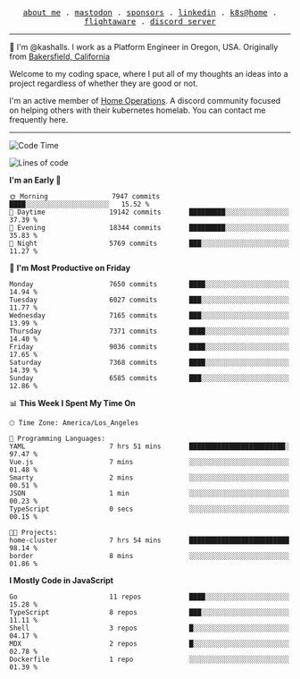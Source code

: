 <p align="center">
  <samp>
    <a href="https://jordanjones.org/">about me</a> .
    <a rel="me" href="https://mastodon.social/@kashall">mastodon</a> .
    <a href="https://github.com/sponsors/kashalls">sponsors</a> .
    <a href="https://linkedin.com/in/jordpjones">linkedin</a> .
    <a href="https://github.com/kashalls/home-cluster">k8s@home</a> .
    <a href="https://flightaware.com/adsb/stats/user/kashalls">flightaware</a> .
    <a href="https://discord.gg/V2WrCfqba9">discord server</a>
  </samp>
</p>

----------------------------------------------------------------

:wave: I'm @kashalls. I work as a Platform Engineer in Oregon, USA. Originally from [Bakersfield, California](https://maps.app.goo.gl/QQMtywTWghpXB6Tu6)

Welcome to my coding space, where I put all of my thoughts an ideas into a project regardless of whether they are good or not.

I'm an active member of [Home Operations](https://discord.gg/home-operations). A discord community focused on helping others with their kubernetes homelab. You can contact me frequently here.

----------------------------------------------------------------
<!--START_SECTION:waka-->
![Code Time](http://img.shields.io/badge/Code%20Time-2%2C412%20hrs%2054%20mins-blue)

![Lines of code](https://img.shields.io/badge/From%20Hello%20World%20I%27ve%20Written-10.6%20million%20lines%20of%20code-blue)

**I'm an Early 🐤** 

```text
🌞 Morning                7947 commits        ████░░░░░░░░░░░░░░░░░░░░░   15.52 % 
🌆 Daytime                19142 commits       █████████░░░░░░░░░░░░░░░░   37.39 % 
🌃 Evening                18344 commits       █████████░░░░░░░░░░░░░░░░   35.83 % 
🌙 Night                  5769 commits        ███░░░░░░░░░░░░░░░░░░░░░░   11.27 % 
```
📅 **I'm Most Productive on Friday** 

```text
Monday                   7650 commits        ████░░░░░░░░░░░░░░░░░░░░░   14.94 % 
Tuesday                  6027 commits        ███░░░░░░░░░░░░░░░░░░░░░░   11.77 % 
Wednesday                7165 commits        ███░░░░░░░░░░░░░░░░░░░░░░   13.99 % 
Thursday                 7371 commits        ████░░░░░░░░░░░░░░░░░░░░░   14.40 % 
Friday                   9036 commits        ████░░░░░░░░░░░░░░░░░░░░░   17.65 % 
Saturday                 7368 commits        ████░░░░░░░░░░░░░░░░░░░░░   14.39 % 
Sunday                   6585 commits        ███░░░░░░░░░░░░░░░░░░░░░░   12.86 % 
```


📊 **This Week I Spent My Time On** 

```text
🕑︎ Time Zone: America/Los_Angeles

💬 Programming Languages: 
YAML                     7 hrs 51 mins       ████████████████████████░   97.47 % 
Vue.js                   7 mins              ░░░░░░░░░░░░░░░░░░░░░░░░░   01.48 % 
Smarty                   2 mins              ░░░░░░░░░░░░░░░░░░░░░░░░░   00.51 % 
JSON                     1 min               ░░░░░░░░░░░░░░░░░░░░░░░░░   00.23 % 
TypeScript               0 secs              ░░░░░░░░░░░░░░░░░░░░░░░░░   00.15 % 

🐱‍💻 Projects: 
home-cluster             7 hrs 54 mins       █████████████████████████   98.14 % 
border                   8 mins              ░░░░░░░░░░░░░░░░░░░░░░░░░   01.86 % 
```

**I Mostly Code in JavaScript** 

```text
Go                       11 repos            ████░░░░░░░░░░░░░░░░░░░░░   15.28 % 
TypeScript               8 repos             ███░░░░░░░░░░░░░░░░░░░░░░   11.11 % 
Shell                    3 repos             █░░░░░░░░░░░░░░░░░░░░░░░░   04.17 % 
MDX                      2 repos             █░░░░░░░░░░░░░░░░░░░░░░░░   02.78 % 
Dockerfile               1 repo              ░░░░░░░░░░░░░░░░░░░░░░░░░   01.39 % 
```




<!--END_SECTION:waka-->
